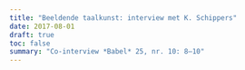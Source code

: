 ```yaml
---
title: "Beeldende taalkunst: interview met K. Schippers"
date: 2017-08-01
draft: true
toc: false
summary: "Co-interview *Babel* 25, nr. 10: 8–10"
---
```


